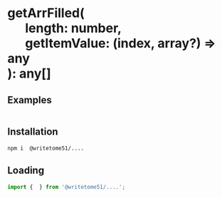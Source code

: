 # getArrFilled(<br>&nbsp;&nbsp;&nbsp;&nbsp;&nbsp;&nbsp;length: number,<br>&nbsp;&nbsp;&nbsp;&nbsp;&nbsp;&nbsp;getItemValue: (index, array?) => any<br>): any[]




## Examples
```js

```

## Installation
```bash
npm i  @writetome51/....
```

## Loading
```js
import {  } from '@writetome51/....';
```
